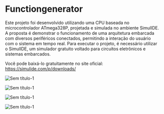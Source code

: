 # Functiongenerator
Este projeto foi desenvolvido utilizando uma CPU baseada no microcontrolador ATmega328P, projetada e simulada no ambiente SimulIDE. A proposta é demonstrar o funcionamento de uma arquitetura embarcada com diversos periféricos conectados, permitindo a interação do usuário com o sistema em tempo real.
Para executar o projeto, é necessário utilizar o SimulIDE, um simulador gratuito voltado para circuitos eletrônicos e sistemas embarcados.

Você pode baixá-lo gratuitamente no site oficial: https://simulide.com/p/downloads/

![Sem título-1](https://github.com/user-attachments/assets/3d961b83-1f1e-4424-b1d4-4e2bc2262703)

![Sem título-1](https://github.com/user-attachments/assets/a685e367-c78b-4e54-bd46-f1602e2fa7ae)

![Sem título-1](https://github.com/user-attachments/assets/47388ceb-b033-45af-8c18-2acdeb5c1945)

![Sem título-1](https://github.com/user-attachments/assets/104abd0d-0522-4c45-bb97-8d97db78bcc8)


